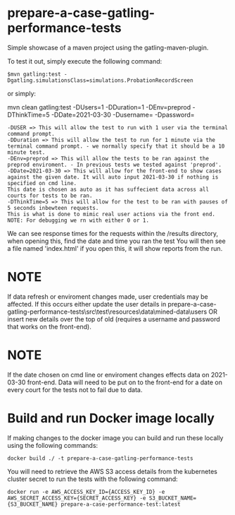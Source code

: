 prepare-a-case-gatling-performance-tests
=========================

Simple showcase of a maven project using the gatling-maven-plugin.

To test it out, simply execute the following command:

    $mvn gatling:test -Dgatling.simulationsClass=simulations.ProbationRecordScreen

or simply:

 mvn clean gatling:test -DUsers=1 -DDuration=1 -DEnv=preprod -DThinkTime=5 -DDate=2021-03-30 -Dusername=<username> -Dpassword=<password>

    
    -DUSER => This will allow the test to run with 1 user via the terminal command prompt. 
    -DDuration => This will allow the test to run for 1 minute via the terminal command prompt. - we normally specify that it should be a 10 minute test.
    -DEnv=preprod => This will allow the tests to be ran against the preprod enviroment. - In previous tests we tested against 'preprod'.
    -DDate=2021-03-30 => This will allow for the front-end to show cases against the given date. It will auto input 2021-03-30 if nothing is specified on cmd line. 
    This date is chosen as auto as it has suffecient data across all courts for tests to be ran.
    -DThinkTime=5 => This will allow for the test to be ran with pauses of 5 seconds inbewteen requests.
    This is what is done to mimic real user actions via the front end. NOTE: For debugging we rn with either 0 or 1. 
     
We can see response times for the requests within the /results directory, when opening this, find the date and time you ran the test
You will then see a file named 'index.html' if you open this, it will show reports from the run.

# NOTE 
If data refresh or enviroment changes made, user credentials may be affected. If this occurs either update the user details in prepare-a-case-gatling-performance-tests\src\test\resources\data\mined-data\users OR insert new details over the top of old (requires a username and password that works on the front-end).

# NOTE
If the date chosen on cmd line or enviroment changes effects data on 2021-03-30 front-end. Data will need to be put on to the front-end for a date on every court for the tests not to fail due to data. 
  
# Build and run Docker image locally

If making changes to the docker image you can build and run these locally using the following commands:

`docker build ./ -t prepare-a-case-gatling-performance-tests`

You will need to retrieve the AWS S3 access details from the kubernetes cluster secret to run the tests with the following command:

`docker run -e AWS_ACCESS_KEY_ID={ACCESS_KEY_ID} -e AWS_SECRET_ACCESS_KEY={SECRET_ACCESS_KEY} -e S3_BUCKET_NAME={S3_BUCKET_NAME} prepare-a-case-performance-test:latest`
